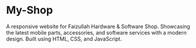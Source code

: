 # My-Shop
A responsive website for Faizullah Hardware &amp; Software Shop.  Showcasing the latest mobile parts, accessories, and software services with a modern design.  Built using HTML, CSS, and JavaScript.
